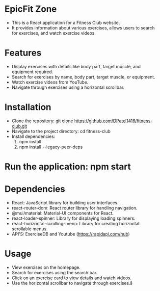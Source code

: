 # EpicFit Zone 

- This is a React application for a Fitness Club website. 
- It provides information about various exercises, allows users to search for exercises, and watch exercise videos.

# Features

- Display exercises with details like body part, target muscle, and equipment required.
- Search for exercises by name, body part, target muscle, or equipment.
- Watch exercise videos from YouTube.
- Navigate through exercises using a horizontal scrollbar.

# Installation

- Clone the repository: git clone https://github.com/DPatel1416/fitness-club.git
- Navigate to the project directory: cd fitness-club
- Install dependencies: 
    1. npm install
    2. npm install --legacy-peer-deps

# Run the application: npm start

# Dependencies

- React: JavaScript library for building user interfaces.
- react-router-dom: React router library for handling navigation.
- @mui/material: Material-UI components for React.
- react-loader-spinner: Library for displaying loading spinners.
- react-horizontal-scrolling-menu: Library for creating horizontal scrollable menus.
- API'S: ExerciseDB and Youtube (https://rapidapi.com/hub)

# Usage

- View exercises on the homepage.
- Search for exercises using the search bar.
- Click on an exercise card to view details and watch videos.
- Use the horizontal scrollbar to navigate through exercises.å
